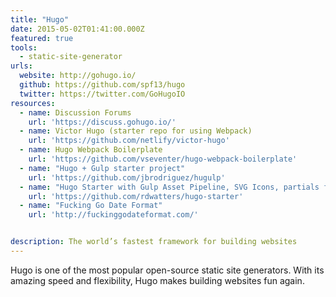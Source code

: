 ```yaml
---
title: "Hugo"
date: 2015-05-02T01:41:00.000Z
featured: true
tools:
  - static-site-generator
urls:
  website: http://gohugo.io/
  github: https://github.com/spf13/hugo
  twitter: https://twitter.com/GoHugoIO
resources:
  - name: Discussion Forums
    url: 'https://discuss.gohugo.io/'
  - name: Victor Hugo (starter repo for using Webpack)
    url: 'https://github.com/netlify/victor-hugo'  
  - name: Hugo Webpack Boilerplate
    url: 'https://github.com/vseventer/hugo-webpack-boilerplate'
  - name: "Hugo + Gulp starter project"
    url: 'https://github.com/jbrodriguez/hugulp'
  - name: "Hugo Starter with Gulp Asset Pipeline, SVG Icons, partials for global components, metadata, and social."
    url: 'https://github.com/rdwatters/hugo-starter'
  - name: "Fucking Go Date Format"
    url: 'http://fuckinggodateformat.com/'


description: The world’s fastest framework for building websites
---
```

Hugo is one of the most popular open-source static site generators. With its amazing speed and flexibility, Hugo makes building websites fun again.
